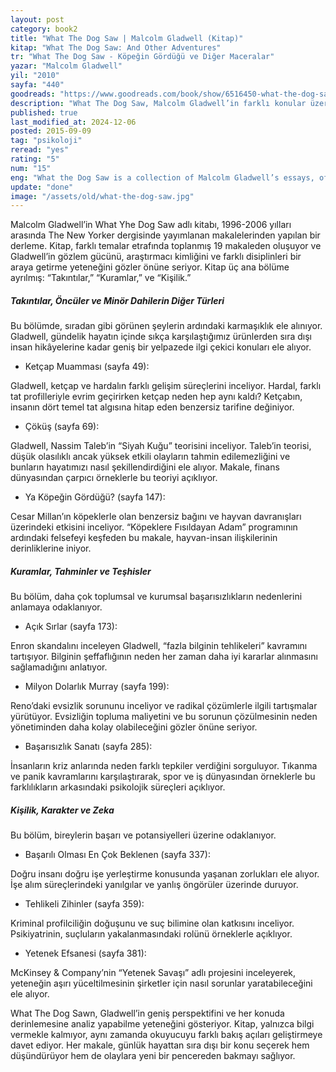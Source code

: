 ```yaml
---
layout: post
category: book2
title: "What The Dog Saw | Malcolm Gladwell (Kitap)"
kitap: "What The Dog Saw: And Other Adventures"
tr: "What The Dog Saw - Köpeğin Gördüğü ve Diğer Maceralar"
yazar: "Malcolm Gladwell"
yil: "2010"
sayfa: "440"
goodreads: "https://www.goodreads.com/book/show/6516450-what-the-dog-saw-and-other-adventures"
description: "What The Dog Saw, Malcolm Gladwell’in farklı konular üzerine yazdığı makalelerden derlenmiş bir eser; insan davranışları, toplum dinamikleri ve karar alma süreçlerine dair derinlemesine analizler sunuyor."
published: true
last_modified_at: 2024-12-06
posted: 2015-09-09
tag: "psikoloji"
reread: "yes"
rating: "5"
num: "15"
eng: "What the Dog Saw is a collection of Malcolm Gladwell’s essays, offering profound insights into human behavior, societal dynamics, and decision-making processes."
update: "done"
image: "/assets/old/what-the-dog-saw.jpg"
---
```


Malcolm Gladwell’in What Yhe Dog Saw adlı kitabı, 1996-2006 yılları arasında The New Yorker dergisinde yayımlanan makalelerinden yapılan bir derleme. Kitap, farklı temalar etrafında toplanmış 19 makaleden oluşuyor ve Gladwell’in gözlem gücünü, araştırmacı kimliğini ve farklı disiplinleri bir araya getirme yeteneğini gözler önüne seriyor. Kitap üç ana bölüme ayrılmış: “Takıntılar,” “Kuramlar,” ve “Kişilik.”

##### Takıntılar, Öncüler ve Minör Dahilerin Diğer Türleri

Bu bölümde, sıradan gibi görünen şeylerin ardındaki karmaşıklık ele alınıyor. Gladwell, gündelik hayatın içinde sıkça karşılaştığımız ürünlerden sıra dışı insan hikâyelerine kadar geniş bir yelpazede ilgi çekici konuları ele alıyor.

- Ketçap Muamması (sayfa 49):

Gladwell, ketçap ve hardalın farklı gelişim süreçlerini inceliyor. Hardal, farklı tat profilleriyle evrim geçirirken ketçap neden hep aynı kaldı? Ketçabın, insanın dört temel tat algısına hitap eden benzersiz tarifine değiniyor.

- Çöküş (sayfa 69):

Gladwell, Nassim Taleb’in “Siyah Kuğu” teorisini inceliyor. Taleb’in teorisi, düşük olasılıklı ancak yüksek etkili olayların tahmin edilemezliğini ve bunların hayatımızı nasıl şekillendirdiğini ele alıyor. Makale, finans dünyasından çarpıcı örneklerle bu teoriyi açıklıyor.

- Ya Köpeğin Gördüğü? (sayfa 147):

Cesar Millan’ın köpeklerle olan benzersiz bağını ve hayvan davranışları üzerindeki etkisini inceliyor. “Köpeklere Fısıldayan Adam” programının ardındaki felsefeyi keşfeden bu makale, hayvan-insan ilişkilerinin derinliklerine iniyor.

##### Kuramlar, Tahminler ve Teşhisler

Bu bölüm, daha çok toplumsal ve kurumsal başarısızlıkların nedenlerini anlamaya odaklanıyor.

- Açık Sırlar (sayfa 173):

Enron skandalını inceleyen Gladwell, “fazla bilginin tehlikeleri” kavramını tartışıyor. Bilginin şeffaflığının neden her zaman daha iyi kararlar alınmasını sağlamadığını anlatıyor.

- Milyon Dolarlık Murray (sayfa 199):

Reno’daki evsizlik sorununu inceliyor ve radikal çözümlerle ilgili tartışmalar yürütüyor. Evsizliğin topluma maliyetini ve bu sorunun çözülmesinin neden yönetiminden daha kolay olabileceğini gözler önüne seriyor.

- Başarısızlık Sanatı (sayfa 285):

İnsanların kriz anlarında neden farklı tepkiler verdiğini sorguluyor. Tıkanma ve panik kavramlarını karşılaştırarak, spor ve iş dünyasından örneklerle bu farklılıkların arkasındaki psikolojik süreçleri açıklıyor.

##### Kişilik, Karakter ve Zeka

Bu bölüm, bireylerin başarı ve potansiyelleri üzerine odaklanıyor.

- Başarılı Olması En Çok Beklenen (sayfa 337):

Doğru insanı doğru işe yerleştirme konusunda yaşanan zorlukları ele alıyor. İşe alım süreçlerindeki yanılgılar ve yanlış öngörüler üzerinde duruyor.

- Tehlikeli Zihinler (sayfa 359):

Kriminal profilciliğin doğuşunu ve suç bilimine olan katkısını inceliyor. Psikiyatrinin, suçluların yakalanmasındaki rolünü örneklerle açıklıyor.

- Yetenek Efsanesi (sayfa 381):

McKinsey & Company’nin “Yetenek Savaşı” adlı projesini inceleyerek, yeteneğin aşırı yüceltilmesinin şirketler için nasıl sorunlar yaratabileceğini ele alıyor.

What The Dog Sawn, Gladwell’in geniş perspektifini ve her konuda derinlemesine analiz yapabilme yeteneğini gösteriyor. Kitap, yalnızca bilgi vermekle kalmıyor, aynı zamanda okuyucuyu farklı bakış açıları geliştirmeye davet ediyor. Her makale, günlük hayattan sıra dışı bir konu seçerek hem düşündürüyor hem de olaylara yeni bir pencereden bakmayı sağlıyor.
